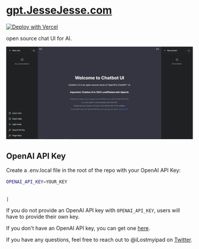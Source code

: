 # <a href="https://GPT.JesseJesse.com">gpt.JesseJesse.com</a>

[![Deploy with Vercel](https://vercel.com/button)](https://vercel.com/new/clone?repository-url=https%3A%2F%2Fgithub.com%2Fmckaywrigley%2Fchatbot-ui)

open source chat UI for AI.

![Chatbot UI](./public/screenshots/screenshot-0402023.jpg)

## OpenAI API Key

Create a .env.local file in the root of the repo with your OpenAI API Key:

```bash
OPENAI_API_KEY=YOUR_KEY
```
                                                                                         |
If you do not provide an OpenAI API key with `OPENAI_API_KEY`, users will have to provide their own key.

If you don't have an OpenAI API key, you can get one [here](https://platform.openai.com/account/api-keys).

If you have any questions, feel free to reach out to @iLostmyipad on [Twitter](https://twitter.com/ilostmyipad).

